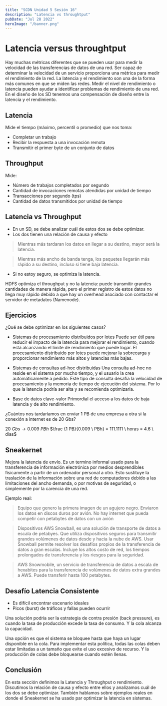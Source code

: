 ```yaml
---
title: "SCDN Unidad 5 Sesión 16"
description: "Latencia vs throughtput"
pubDate: "Jul 28 2022"
heroImage: "/banner.png"
---
```


# Latencia versus throughtput

Hay muchas métricas diferentes que se pueden usar para medir la velocidad de las transferencias de datos de una red. Ser capaz de determinar la velocidad de un servicio proporciona una métrica para medir el rendimiento de la red. La latencia y el rendimiento son una de la forma más comunes en que se miden las redes. Medir el nivel de rendimiento o latencia pueden ayudar a identificar problemas de rendimiento de una red. En el diseño de los SD tenemos una compensación de diseño entre la latencia y el rendimiento.

## Latencia
Mide el tiempo (máximo, percentil o promedio) que nos toma:
- Completar un trabajo
- Recibir la respuesta a una invocación remota
- Transmitir el primer byte de un conjunto de datos

## Throughput
Mide:
- Número de trabajos completados por segundo
- Cantidad de invocaciones remotas atendidas por unidad de tiempo
- Transacciones por segundo (tps)
- Cantidad de datos transmitidos por unidad de tiempo

## Latencia vs Throughput
- En un SD, se debe analizar cuál de estos dos se debe optimizar.
- Los dos tienen una relación de causa y efecto

> Mientras más tardaran los datos en llegar a su destino, mayor será la latencia.

> Mientras más ancho de banda tenga, los paquetes llegarán más rápido a su destino, incluso si tiene baja latencia.

- Si no estoy seguro, se optimiza la latencia.

HDFS optimiza el throughput y no la latencia: puede transmitir grandes cantidades de manera rápida, pero el primer registro de estos datos no llega muy rápido debido a que hay un overhead asociado con contactar el servidor de metadatos (Namenode).

## Ejercicios

¿Qué se debe optimizar en los siguientes casos?

- Sistemas de procesamiento distribuidos por lotes
Puede ser útil para reducir el impacto de la latencia para mejorar el rendimiento, cuando está alcanzando el límite de rendimiento que puede logar. El procesamiento distribuido por lotes puede mejorar la sobrecarga y proporcionar rendimiento más altos y latencias más bajas.

- Sistemas de consultas ad-hoc distribuidas
Una consulta ad-hoc no reside en el sistema por mucho tiempo, y el usuario la crea automáticamente a pedido. Este tipo de consulta desafía la velocidad de procesamiento y la memoria de tiempo de ejecución del sistema.
Por lo que la latencia podría ser alta y se recomienda optimizarla.

- Base de datos clave-valor
Primordial el acceso a los datos de baja latencia y de alto rendimiento.

¿Cuántos nos tardaríamos en enviar 1 PB de una empresa a otra si la conexión a internet es de 20 Gbs?

$20 \ Gbs \to 0.009 \ PBh$
$\frac {1 PB}{0.009 \ PBh} = 111.1111 \ horas = 4.6 \ días$


## Sneakernet

Mejora la latencia de envío. Es un termino informal usado para la transferencia de información electrónica por medios desprendibles físicamente a partir de un ordenador personal a otro. Esto sustituye la traslación de la información sobre una red de computadores debido a las limitaciones del ancho demanda, o por motivas de seguridad, o simplemente por la carencia de una red.

Ejemplo real:

> Equipo que genero la primera imagen de un agujero negro. Enviaron los datos en discos duros por avión. No hay internet que pueda competir con petabytes de datos con un avión

> Dispositivos AWS Snowball, es una solución de transporte de datos a escala de petabyes. Que utiliza dispositivos seguros para transmitir grandes volúmenes de datos desde y hacia la nube de AWS. Usar Snowball permite resolver los desafíos propios de la transferencia de  datos a gran escalas. Incluye los altos costo de red, los tiempos prolongados de transferencia y los riesgos para la seguridad.

>  AWS Snowmobile, un servicio de transferencia de datos a escala de hexabites para la transferencia de volúmenes de datos extra grandes a AWS. Puede transferir hasta 100 petabytes. 

## Desafío Latencia Consistente

- Es difícil encontrar escenario ideales
- Picos (burst) de tráficos y fallas pueden ocurrir

Una solución podría ser la estrategia de contra presión (back pressure), es cuando la tasa de producción excede la tasa de consumo. Y la cola alcanza la capacidad.

Una opción es que el sistema se bloquee hasta que haya un lugar disponible en la cola. Para implementar esta política, todas las colas deben estar limitadas a un tamaño que evite el uso excesivo de recurso. Y la producción de colas debe bloquearse cuando estén llenas.


## Conclusión
En esta sección definimos la Latencia y Throughput o rendimiento. Discutimos la relación de causa y efecto entre ellos y analizamos cuál de los dos se debe optimizar. También hablamos sobre ejemplos reales en donde el Sneakernet se ha usado par optimizar la latencia en sistemas.